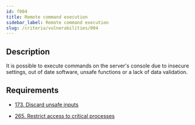 ```yaml
---
id: f004
title: Remote command execution
sidebar_label: Remote command execution
slug: /criteria/vulnerabilities/004
---
```


## Description

It is possible to execute commands
on the server's console
due to insecure settings,
out of date software,
unsafe functions
or a lack of data validation.

## Requirements

- [173. Discard unsafe inputs](/criteria/requirements/173)

- [265. Restrict access to critical processes](/criteria/requirements/265)
